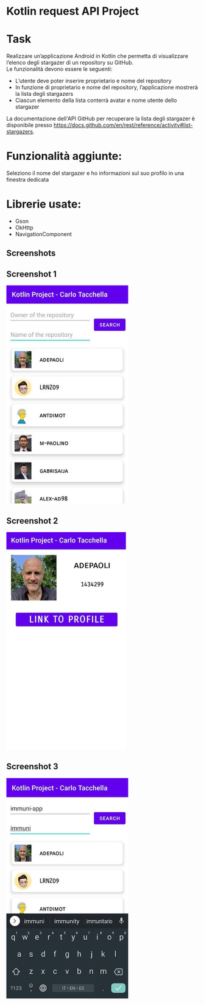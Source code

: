 # Kotlin request API Project

# Task   

Realizzare un’applicazione Android in Kotlin che permetta di visualizzare l’elenco degli stargazer di un repository su GitHub.       
Le funzionalità devono essere le seguenti:    
 - L’utente deve poter inserire proprietario e nome del repository    
 - In funzione di proprietario e nome del repository, l’applicazione mostrerà la lista degli stargazers    
 - Ciascun elemento della lista conterrà avatar e nome utente dello stargazer    


La documentazione dell'API GitHub per recuperare la lista degli stargazer è disponibile presso https://docs.github.com/en/rest/reference/activity#list-stargazers.

# Funzionalità aggiunte:
Seleziono il nome del stargazer e ho informazioni sul suo profilo in una finestra dedicata

# Librerie usate:
 - Gson    
 - OkHttp    
 - NavigationComponent
   
## Screenshots
## Screenshot 1
![Screenshot 1](./screenshots/img1.jpg)
## Screenshot 2
![Screenshot 2](./screenshots/img2.jpg)
## Screenshot 3
![Screenshot 3](./screenshots/img3.jpg)